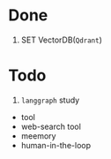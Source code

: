 # Done
1. SET VectorDB(`Qdrant`)

# Todo
1. `langgraph` study
- tool
- web-search tool
- meemory
- human-in-the-loop
